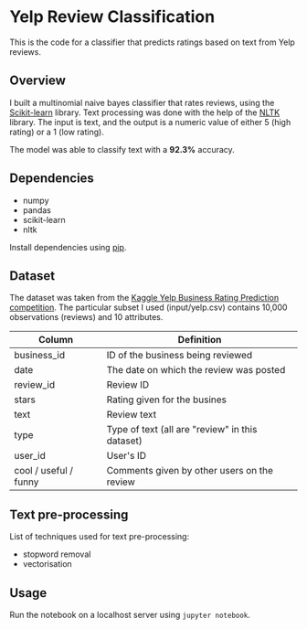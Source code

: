 # Yelp Review Classification

This is the code for a classifier that predicts ratings based on text from Yelp reviews.

## Overview

I built a multinomial naive bayes classifier that rates reviews, using the [Scikit-learn](http://scikit-learn.org/stable/) library. Text processing was done with the help of the [NLTK](http://www.nltk.org/) library. The input is text, and the output is a numeric value of either 5 (high rating) or a 1 (low rating).

The model was able to classify text with a **92.3%** accuracy.

## Dependencies

- numpy
- pandas
- scikit-learn
- nltk

Install dependencies using [pip](https://pip.pypa.io/en/stable/).

## Dataset

The dataset was taken from the [Kaggle Yelp Business Rating Prediction competition](https://www.kaggle.com/c/yelp-recsys-2013). The particular subset I used (input/yelp.csv) contains 10,000 observations (reviews) and 10 attributes.


| Column  | Definition |
| ------------- | ------------- |
| business_id  | ID of the business being reviewed  |
| date  | The date on which the review was posted  |
| review_id  | Review ID  |
| stars  | Rating given for the busines  |
| text  | Review text  |
| type  | Type of text (all are "review" in this dataset)  |
| user_id  | User's ID  |
| cool / useful / funny  | Comments given by other users on the review  |

## Text pre-processing

List of techniques used for text pre-processing:

- stopword removal
- vectorisation

## Usage

Run the notebook on a localhost server using `jupyter notebook`.
